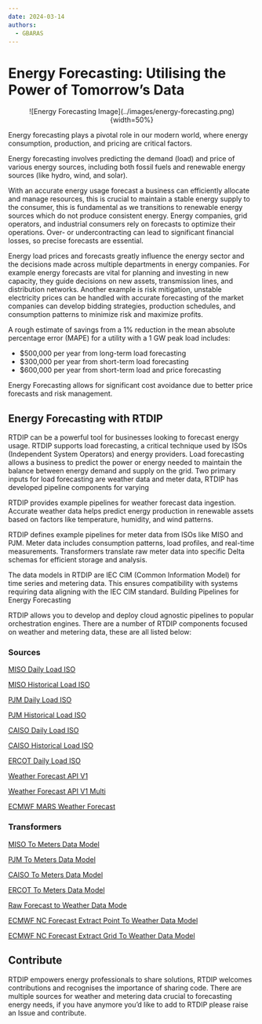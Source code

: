 ```yaml
---
date: 2024-03-14
authors:
  - GBARAS
---
```


# Energy Forecasting: Utilising the Power of Tomorrow’s Data

<center> ![Energy Forecasting Image](../images/energy-forecasting.png){width=50%} </center>

Energy forecasting plays a pivotal role in our modern world, where energy consumption, production, and pricing are critical factors. 

Energy forecasting involves predicting the demand (load) and price of various energy sources, including both fossil fuels and renewable energy sources (like hydro, wind, and solar).

With an accurate energy usage forecast a business can efficiently allocate and manage resources, this is crucial to maintain a stable energy supply to the consumer, this is fundamental as we transitions to renewable energy sources which do not produce consistent energy. Energy companies, grid operators, and industrial consumers rely on forecasts to optimize their operations. Over- or undercontracting can lead to significant financial losses, so precise forecasts are essential.

Energy load prices and forecasts greatly influence the energy sector and the decisions made across multiple departments in energy companies.  For example energy forecasts are vital for planning and investing in new capacity, they guide decisions on new assets,  transmission lines, and distribution networks. Another example is risk mitigation, unstable electricity prices can be handled with accurate forecasting of the market companies can develop bidding strategies, production schedules, and consumption patterns to minimize risk and maximize profits.

A rough estimate of savings from a 1% reduction in the mean absolute percentage error (MAPE) for a utility with a 1 GW peak load includes: 

-	$500,000 per year from long-term load forecasting
-	$300,000 per year from short-term load forecasting
-	$600,000 per year from short-term load and price forecasting

Energy Forecasting allows for significant cost avoidance due to better price forecasts and risk management.

## Energy Forecasting with RTDIP

RTDIP can be a powerful tool for businesses looking to forecast energy usage. RTDIP supports load forecasting, a critical technique used by ISOs (Independent System Operators) and energy providers. Load forecasting allows a business to predict the power or energy needed to maintain the balance between energy demand and supply on the grid. Two primary inputs for load forecasting are weather data and meter data, RTDIP has developed pipeline components for varying 

RTDIP provides example pipelines for weather forecast data ingestion. Accurate weather data helps predict energy production in renewable assets based on factors like temperature, humidity, and wind patterns.

RTDIP defines example pipelines for meter data from ISOs like MISO and PJM. Meter data includes consumption patterns, load profiles, and real-time measurements. Transformers translate raw meter data into specific Delta schemas for efficient storage and analysis.

The data models in RTDIP are IEC CIM (Common Information Model) for time series and metering data. This ensures compatibility with systems requiring data aligning with the IEC CIM standard.
Building Pipelines for Energy Forecasting

RTDIP allows you to develop and deploy cloud agnostic pipelines to popular orchestration engines. There are a number of RTDIP components focused on weather and metering data, these are all listed below:

### Sources

[MISO Daily Load ISO](https://www.rtdip.io/sdk/code-reference/pipelines/sources/spark/iso/miso_daily_load_iso/)

[MISO Historical Load ISO](https://www.rtdip.io/sdk/code-reference/pipelines/sources/spark/iso/miso_historical_load_iso/)

[PJM Daily Load ISO](https://www.rtdip.io/sdk/code-reference/pipelines/sources/spark/iso/pjm_daily_load_iso/)	

[PJM Historical Load ISO](https://www.rtdip.io/sdk/code-reference/pipelines/sources/spark/iso/pjm_historical_load_iso/)

[CAISO Daily Load ISO](https://www.rtdip.io/sdk/code-reference/pipelines/sources/spark/iso/caiso_daily_load_iso/)

[CAISO Historical Load ISO](https://www.rtdip.io/sdk/code-reference/pipelines/sources/spark/iso/caiso_historical_load_iso/)

[ERCOT Daily Load ISO](https://www.rtdip.io/sdk/code-reference/pipelines/sources/spark/iso/ercot_daily_load_iso/)

[Weather Forecast API V1](https://www.rtdip.io/sdk/code-reference/pipelines/sources/spark/the_weather_company/weather_forecast_api_v1/)		

[Weather Forecast API V1 Multi](https://www.rtdip.io/sdk/code-reference/pipelines/sources/spark/the_weather_company/weather_forecast_api_v1_multi/)	

[ECMWF MARS Weather Forecast](https://www.rtdip.io/sdk/code-reference/pipelines/sources/spark/ecmwf/weather_forecast/)

### Transformers

[MISO To Meters Data Model](https://www.rtdip.io/sdk/code-reference/pipelines/transformers/spark/iso/miso_to_mdm/)

[PJM To Meters Data Model](https://www.rtdip.io/sdk/code-reference/pipelines/transformers/spark/iso/pjm_to_mdm/)

[CAISO To Meters Data Model](https://www.rtdip.io/sdk/code-reference/pipelines/transformers/spark/iso/caiso_to_mdm/)

[ERCOT To Meters Data Model](https://www.rtdip.io/sdk/code-reference/pipelines/transformers/spark/iso/ercot_to_mdm/)

[Raw Forecast to Weather Data Mode](https://www.rtdip.io/sdk/code-reference/pipelines/transformers/spark/the_weather_company/raw_forecast_to_weather_data_model/)

[ECMWF NC Forecast Extract Point To Weather Data Model](https://www.rtdip.io/sdk/code-reference/pipelines/transformers/spark/ecmwf/nc_extractpoint_to_weather_data_model/)

[ECMWF NC Forecast Extract Grid To Weather Data Model](https://www.rtdip.io/sdk/code-reference/pipelines/transformers/spark/ecmwf/nc_extractgrid_to_weather_data_model/)

## Contribute 

RTDIP empowers energy professionals to share solutions, RTDIP welcomes contributions and recognises the importance of sharing code. There are multiple sources for weather and metering data crucial to forecasting energy needs, if you have anymore you’d like to add to RTDIP please raise an Issue and contribute.
 
